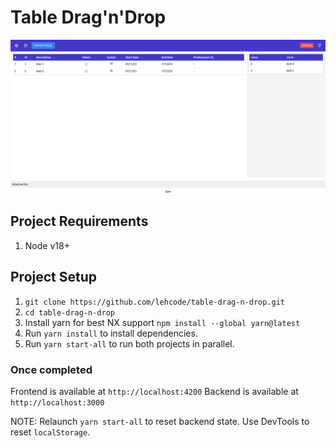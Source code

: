 # Table Drag'n'Drop

![alt text](preview.png)

## Project Requirements

1. Node v18+

## Project Setup

1. `git clone https://github.com/lehcode/table-drag-n-drop.git`
2. `cd table-drag-n-drop`
3. Install yarn for best NX support `npm install --global yarn@latest`
4. Run `yarn install` to install dependencies.
5. Run `yarn start-all` to run both projects in parallel.

### Once completed

Frontend is available at `http://localhost:4200`
Backend is available at `http://localhost:3000`

NOTE: Relaunch `yarn start-all` to reset backend state. Use DevTools to reset `localStorage`.
